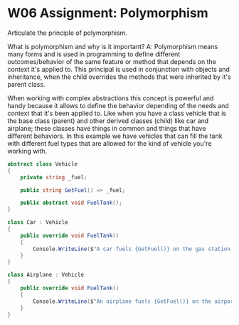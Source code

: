 # W06 Assignment: Polymorphism

Articulate the principle of polymorphism.

What is polymorphism and why is it important?
A: Polymorphism means many forms and is used in programming to define different outcomes/behavior of
the same feature or method that depends on the context it's applied to. This principal is used in
conjunction with objects and inheritance, when the child overrides the methods that were inherited
by it's parent class.

When working with complex abstractions this concept is powerful and handy because it allows to define
the behavior depending of the needs and context that it's been applied to. Like when you have a class
vehicle that is the base class (parent) and other derived classes (child) like car and airplane; these
classes have things in common and things that have different behaviors. In this example we have vehicles
that can fill the tank with different fuel types that are allowed for the kind of vehicle you're working
with.

```csharp
abstract class Vehicle
{
    private string _fuel;

    public string GetFuel() => _fuel;

    public abstract void FuelTank();
}

class Car : Vehicle
{
    public override void FuelTank()
    {
        Console.WriteLine($"A car fuels {GetFuel()} on the gas station.");
    }
}

class Airplane : Vehicle
{
    public override void FuelTank()
    {
        Console.WriteLine($"An airplane fuels {GetFuel()} on the airport.");
    }
}
```
